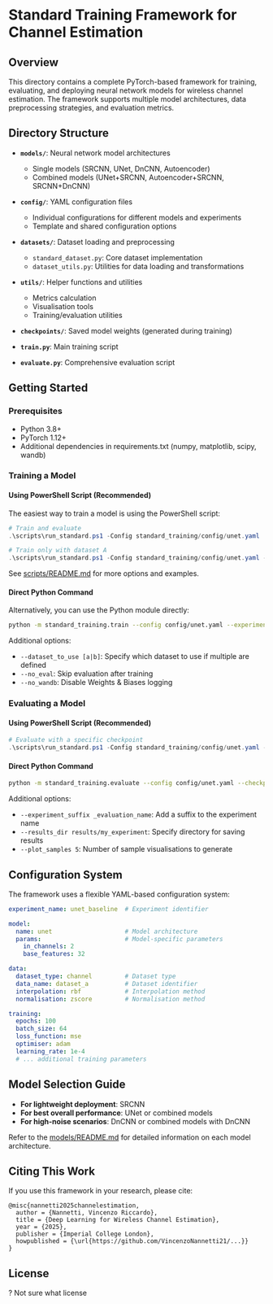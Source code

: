 # Standard Training Framework for Channel Estimation

## Overview

This directory contains a complete PyTorch-based framework for training, evaluating, and deploying neural network models for wireless channel estimation. The framework supports multiple model architectures, data preprocessing strategies, and evaluation metrics.

## Directory Structure

- **`models/`**: Neural network model architectures
  - Single models (SRCNN, UNet, DnCNN, Autoencoder)
  - Combined models (UNet+SRCNN, Autoencoder+SRCNN, SRCNN+DnCNN)

- **`config/`**: YAML configuration files
  - Individual configurations for different models and experiments
  - Template and shared configuration options

- **`datasets/`**: Dataset loading and preprocessing
  - `standard_dataset.py`: Core dataset implementation
  - `dataset_utils.py`: Utilities for data loading and transformations

- **`utils/`**: Helper functions and utilities
  - Metrics calculation
  - Visualisation tools
  - Training/evaluation utilities

- **`checkpoints/`**: Saved model weights (generated during training)

- **`train.py`**: Main training script

- **`evaluate.py`**: Comprehensive evaluation script

## Getting Started

### Prerequisites

- Python 3.8+
- PyTorch 1.12+
- Additional dependencies in requirements.txt (numpy, matplotlib, scipy, wandb)

### Training a Model

#### Using PowerShell Script (Recommended)

The easiest way to train a model is using the PowerShell script:

```powershell
# Train and evaluate
.\scripts\run_standard.ps1 -Config standard_training/config/unet.yaml

# Train only with dataset A
.\scripts\run_standard.ps1 -Config standard_training/config/unet.yaml -Mode train -UseDataset a -Suffix _dataset_a
```

See [scripts/README.md](../scripts/README.md) for more options and examples.

#### Direct Python Command

Alternatively, you can use the Python module directly:

```bash
python -m standard_training.train --config config/unet.yaml --experiment_suffix _dataset_a
```

Additional options:
- `--dataset_to_use [a|b]`: Specify which dataset to use if multiple are defined
- `--no_eval`: Skip evaluation after training
- `--no_wandb`: Disable Weights & Biases logging

### Evaluating a Model

#### Using PowerShell Script (Recommended)

```powershell
# Evaluate with a specific checkpoint
.\scripts\run_standard.ps1 -Config standard_training/config/unet.yaml -Mode eval -Checkpoint checkpoints/my_model/best_model.pth
```

#### Direct Python Command

```bash
python -m standard_training.evaluate --config config/unet.yaml --checkpoint checkpoints/my_model/best_model.pth
```

Additional options:
- `--experiment_suffix _evaluation_name`: Add a suffix to the experiment name
- `--results_dir results/my_experiment`: Specify directory for saving results
- `--plot_samples 5`: Number of sample visualisations to generate

## Configuration System

The framework uses a flexible YAML-based configuration system:

```yaml
experiment_name: unet_baseline  # Experiment identifier

model:
  name: unet                    # Model architecture
  params:                       # Model-specific parameters
    in_channels: 2
    base_features: 32

data:
  dataset_type: channel         # Dataset type
  data_name: dataset_a          # Dataset identifier
  interpolation: rbf            # Interpolation method
  normalisation: zscore         # Normalisation method

training:
  epochs: 100
  batch_size: 64
  loss_function: mse
  optimiser: adam
  learning_rate: 1e-4
  # ... additional training parameters
```

## Model Selection Guide

- **For lightweight deployment**: SRCNN
- **For best overall performance**: UNet or combined models
- **For high-noise scenarios**: DnCNN or combined models with DnCNN

Refer to the [models/README.md](models/README.md) for detailed information on each model architecture.

## Citing This Work

If you use this framework in your research, please cite:

```
@misc{nannetti2025channelestimation,
  author = {Nannetti, Vincenzo Riccardo},
  title = {Deep Learning for Wireless Channel Estimation},
  year = {2025},
  publisher = {Imperial College London},
  howpublished = {\url{https://github.com/VincenzoNannetti21/...}}
}
```

## License

? Not sure what license
